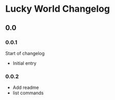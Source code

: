 # Lucky World Changelog

## 0.0

### 0.0.1

Start of changelog

* Initial entry

### 0.0.2

* Add readme
* list commands

